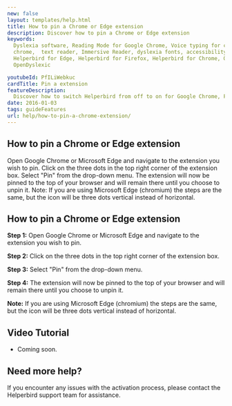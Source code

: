```yaml
---
new: false
layout: templates/help.html
title: How to pin a Chrome or Edge extension
description: Discover how to pin a Chrome or Edge extension
keywords:
  Dyslexia software, Reading Mode for Google Chrome, Voice typing for chrome, Text to speech for
  chrome,  text reader, Immersive Reader, dyslexia fonts, accessibility software, dyslexia software,
  Helperbird for Edge, Helperbird for Firefox, Helperbird for Chrome, Opendyslexic for Chrome,
  OpenDyslexic

youtubeId: PfILiWebkuc
cardTitle: Pin a extension
featureDescription:
  Discover how to switch Helperbird from off to on for Google Chrome, Firefox, Safari, and Edge.
date: 2016-01-03
tags: guideFeatures
url: help/how-to-pin-a-chrome-extension/
---
```



## How to pin a Chrome or Edge extension

Open Google Chrome or Microsoft Edge and navigate to the extension you wish to pin.
Click on the three dots in the top right corner of the extension box.
Select "Pin" from the drop-down menu.
The extension will now be pinned to the top of your browser and will remain there until you choose to unpin it.
Note: If you are using Microsoft Edge (chromium) the steps are the same, but the icon will be three dots vertical instead of horizontal.


## How to pin a Chrome or Edge extension

**Step 1:** Open Google Chrome or Microsoft Edge and navigate to the extension you wish to pin.

**Step 2:** Click on the three dots in the top right corner of the extension box.

**Step 3:** Select "Pin" from the drop-down menu.

**Step 4:** The extension will now be pinned to the top of your browser and will remain there until you choose to unpin it.

**Note:** If you are using Microsoft Edge (chromium) the steps are the same, but the icon will be three dots vertical instead of horizontal.

## Video Tutorial

- Coming soon.

## Need more help?

If you encounter any issues with the activation process, please contact the Helperbird support team for assistance.

